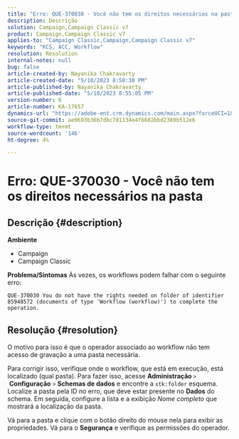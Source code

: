 ```yaml
---
title: "Erro: QUE-370030 - Você não tem os direitos necessários na pasta"
description: Descrição
solution: Campaign,Campaign Classic v7
product: Campaign,Campaign Classic v7
applies-to: "Campaign Classic,Campaign,Campaign Classic v7"
keywords: "KCS, ACC, Workflow"
resolution: Resolution
internal-notes: null
bug: false
article-created-by: Nayanika Chakravarty
article-created-date: "5/10/2023 8:50:30 PM"
article-published-by: Nayanika Chakravarty
article-published-date: "5/10/2023 8:55:05 PM"
version-number: 6
article-number: KA-17657
dynamics-url: "https://adobe-ent.crm.dynamics.com/main.aspx?forceUCI=1&pagetype=entityrecord&etn=knowledgearticle&id=a42ea84a-74ef-ed11-8849-6045bd006239"
source-git-commit: ae9693b36b7dbc781134e4f6602bbd2389b512e6
workflow-type: tm+mt
source-wordcount: '146'
ht-degree: 4%

---
```


# Erro: QUE-370030 - Você não tem os direitos necessários na pasta

## Descrição {#description}

<b>Ambiente</b>
- Campaign
- Campaign Classic

<b>Problema/Sintomas</b>
Às vezes, os workflows podem falhar com o seguinte erro:


```
QUE-370030 You do not have the rights needed on folder of identifier 85948572 (documents of type 'Workflow (workflow)') to complete the operation.
```



## Resolução {#resolution}


O motivo para isso é que o operador associado ao workflow não tem acesso de gravação a uma pasta necessária.

Para corrigir isso, verifique onde o workflow, que está em execução, está localizado (qual pasta). Para fazer isso, acesse <b>Administração </b>`>`  <b>Configuração</b> `>`  <b>Schemas de dados</b> e encontre a `xtk:folder` esquema. Localize a pasta pela ID no erro, que deve estar presente no <b>Dados</b> do schema. Em seguida, configure a lista e a exibição *Nome completo* que mostrará a localização da pasta.

Vá para a pasta e clique com o botão direito do mouse nela para exibir as propriedades. Vá para o <b>Segurança</b> e verifique as permissões do operador.
